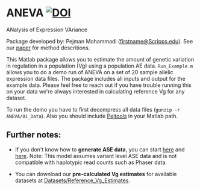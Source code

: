# ANEVA [![DOI](https://zenodo.org/badge/183066057.svg)](https://zenodo.org/badge/latestdoi/183066057)


ANalysis of Expression VAriance

Package developed by: Pejman Mohammadi (firstname@Scripps.edu). See our [paper](https://science.sciencemag.org/content/366/6463/351.abstract) for method descritions.

This Matlab package allows you to estimate the amount of genetic variation in regulation in a population (Vg) using a population AE data. `Run_Example.m` allows you to do a demo run of ANEVA on a set of 20 sample allelic expression data files. The package includes all inputs and output for the example data. Please feel free to reach out if you have trouble running this on your data we're always interested in calculating reference Vg for any dataset.

To run the demo you have to first decompress all data files (```gunzip -r ANEVA/01_Data```). Also you should include [Pejtools](https://github.com/PejLab/Pejtools) in your Matlab path. 


## Further notes:
- If you don't know how to **generate ASE data**, you can start [here](https://stephanecastel.wordpress.com/2017/02/15/how-to-generate-ase-data-with-phaser/) and [here](https://genomebiology.biomedcentral.com/articles/10.1186/s13059-015-0762-6). Note: This model assumes variant level ASE data and is not compatible with haplotypic read counts such as Phaser data.

- You can download our **pre-calculated Vg estimates** for available datasets at [Datasets/Reference_Vg_Estimates](https://github.com/PejLab/Datasets/tree/master/Reference_Vg_Estimates).
